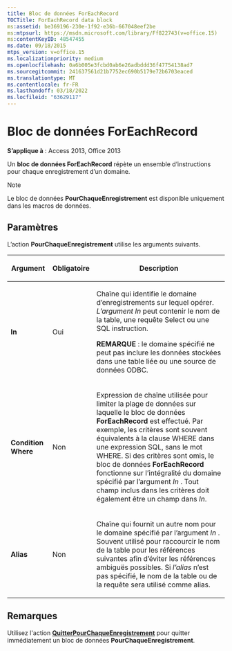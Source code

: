 ```yaml
---
title: Bloc de données ForEachRecord
TOCTitle: ForEachRecord data block
ms:assetid: be369196-230e-1f92-e36b-667048eef2be
ms:mtpsurl: https://msdn.microsoft.com/library/Ff822743(v=office.15)
ms:contentKeyID: 48547455
ms.date: 09/18/2015
mtps_version: v=office.15
ms.localizationpriority: medium
ms.openlocfilehash: 0a6b005e3fcbd0ab6e26adbddd36f47754138ad7
ms.sourcegitcommit: 241637561d21b7752ec690b5179e72b6703eaced
ms.translationtype: MT
ms.contentlocale: fr-FR
ms.lasthandoff: 03/18/2022
ms.locfileid: "63629117"
---
```

# <a name="foreachrecord-data-block"></a>Bloc de données ForEachRecord

**S’applique à** : Access 2013, Office 2013

Un **bloc de données ForEachRecord** répète un ensemble d’instructions pour chaque enregistrement d’un domaine.

> [!NOTE]
> Le bloc de données **PourChaqueEnregistrement** est disponible uniquement dans les macros de données.

## <a name="setting"></a>Paramètres

L’action **PourChaqueEnregistrement** utilise les arguments suivants.

<table>
<colgroup>
<col />
<col />
<col />
</colgroup>
<thead>
<tr class="header">
<th><p>Argument</p></th>
<th><p>Obligatoire</p></th>
<th><p>Description</p></th>
</tr>
</thead>
<tbody>
<tr class="odd">
<td><p><strong>In</strong></p></td>
<td><p>Oui</p></td>
<td><p>Chaîne qui identifie le domaine d’enregistrements sur lequel opérer. <em>L’argument In</em> peut contenir le nom de la table, une requête Select ou une SQL instruction.</p><p><strong>REMARQUE</strong> : le domaine spécifié ne peut pas inclure les données stockées dans une table liée ou une source de données ODBC.</p></td>
</tr>
<tr class="even">
<td><p><strong>Condition Where</strong></p></td>
<td><p>Non</p></td>
<td><p>Expression de chaîne utilisée pour limiter la plage de données sur laquelle le bloc de données <strong>ForEachRecord</strong> est effectué. Par exemple, les critères sont souvent équivalents à la clause WHERE dans une expression SQL, sans le mot WHERE. Si des critères sont omis, le bloc de données <strong>ForEachRecord</strong> fonctionne sur l’intégralité du domaine spécifié par l’argument <em>In</em> . Tout champ inclus dans les critères doit également être un champ dans <em>In</em>.</p></td>
</tr>
<tr class="odd">
<td><p><strong>Alias</strong></p></td>
<td><p>Non</p></td>
<td><p>Chaîne qui fournit un autre nom pour le domaine spécifié par l’argument <em>In</em> . Souvent utilisé pour raccourcir le nom de la table pour les références suivantes afin d’éviter les références ambiguës possibles. Si <em>l’alias</em> n’est pas spécifié, le nom de la table ou de la requête sera utilisé comme alias.</p></td>
</tr>
</tbody>
</table>


## <a name="remarks"></a>Remarques

Utilisez l'action **[QuitterPourChaqueEnregistrement](exitforeachrecord-macro-action.md)** pour quitter immédiatement un bloc de données **PourChaqueEnregistrement**.

